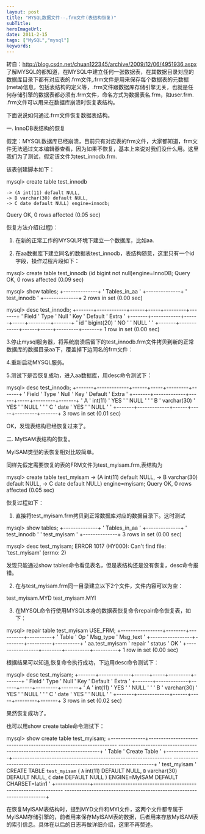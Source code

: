 ```yaml
---
layout: post 
title: "MYSQL数据文件--.frm文件(表结构恢复)"
subTitle: 
heroImageUrl: 
date: 2011-2-15
tags: ["MySQL","mysql"]
keywords: 
---
```


转自：http://blog.csdn.net/chuan122345/archive/2009/12/06/4951936.aspx
了解MYSQL的都知道，在MYSQL中建立任何一张数据表，在其数据目录对应的数据库目录下都有对应表的.frm文件,.frm文件是用来保存每个数据表的元数据(meta)信息，包括表结构的定义等，.frm文件跟数据库存储引擎无关，也就是任何存储引擎的数据表都必须有.frm文件，命名方式为数据表名.frm，如user.frm. .frm文件可以用来在数据库崩溃时恢复表结构。

下面说说如何通过.frm文件恢复数据表结构。

一. InnoDB表结构的恢复

假定：MYSQL数据库已经崩溃，目前只有对应表的frm文件，大家都知道，frm文件无法通过文本编辑器查看，因为如果不恢复，基本上来说对我们没什么用。这里我们为了测试，假定该文件为test_innodb.frm.

该表创建脚本如下：

mysql> create table test_innodb

    -> (A int(11) default NULL,
    -> B varchar(30) default NULL,
    -> C date default NULL) engine=innodb;
Query OK, 0 rows affected (0.05 sec)

恢复方法介绍(过程)：

1. 在新的正常工作的MYSQL环境下建立一个数据库，比如aa.

2. 在aa数据库下建立同名的数据表test_innodb，表结构随意，这里只有一个id字段，操作过程片段如下：

mysql> create table test_innodb (id bigint not null)engine=InnoDB;
Query OK, 0 rows affected (0.09 sec)

mysql> show tables;
+--------------+
' Tables_in_aa '
+--------------+
' test_innodb '
+--------------+
2 rows in set (0.00 sec)

mysql> desc test_innodb;
+-------+------------+------+-----+---------+-------+
' Field ' Type       ' Null ' Key ' Default ' Extra '
+-------+------------+------+-----+---------+-------+
' id    ' bigint(20) ' NO   '     ' NULL    '       '
+-------+------------+------+-----+---------+-------+
1 row in set (0.00 sec)

3.停止mysql服务器，将系统崩溃后留下的test_innodb.frm文件拷贝到新的正常数据库的数据目录aa下，覆盖掉下边同名的frm文件：

4.重新启动MYSQL服务。

5.测试下是否恢复成功，进入aa数据库，用desc命令测试下：

mysql> desc test_innodb;
+-------+-------------+------+-----+---------+-------+
' Field ' Type        ' Null ' Key ' Default ' Extra '
+-------+-------------+------+-----+---------+-------+
' A     ' int(11)     ' YES  '     ' NULL    '       '
' B     ' varchar(30) ' YES  '     ' NULL    '       '
' C     ' date        ' YES  '     ' NULL    '       '
+-------+-------------+------+-----+---------+-------+
3 rows in set (0.01 sec)

OK，发现表结构已经恢复过来了。

二. MyISAM表结构的恢复。

MyISAM类型的表恢复相对比较简单。

同样先假定需要恢复的表的FRM文件为test_myisam.frm,表结构为

mysql> create table test_myisam
    -> (A int(11) default NULL,
    -> B varchar(30) default NULL,
    -> C date default NULL) engine=myisam;
Query OK, 0 rows affected (0.05 sec)

恢复过程如下：

1. 直接将test_myisam.frm拷贝到正常数据库对应的数据目录下。这时测试

mysql> show tables;
+--------------+
' Tables_in_aa '
+--------------+
' test_innodb '
' test_myisam '
+--------------+
3 rows in set (0.00 sec)

mysql> desc test_myisam;
ERROR 1017 (HY000): Can't find file: 'test_myisam' (errno: 2)

发现只能通过show tables命令看见表名，但是表结构还是没有恢复，desc命令报错。

2. 在与test_myisam.frm同一目录建立以下2个文件，文件内容可以为空：

test_myisam.MYD test_myisam.MYI

3. 在MYSQL命令行使用MYSQL本身的数据表恢复命令repair命令恢复表，如下：

mysql> repair table test_myisam USE_FRM;
+-----------------+--------+----------+----------+
' Table           ' Op     ' Msg_type ' Msg_text '
+-----------------+--------+----------+----------+
' aa.test_myisam ' repair ' status   ' OK       '
+-----------------+--------+----------+----------+
1 row in set (0.00 sec)

根据结果可以知道,恢复命令执行成功，下边用desc命令测试下：

mysql> desc test_myisam;
+-------+-------------+------+-----+---------+-------+
' Field ' Type        ' Null ' Key ' Default ' Extra '
+-------+-------------+------+-----+---------+-------+
' A     ' int(11)     ' YES  '     ' NULL    '       '
' B     ' varchar(30) ' YES  '     ' NULL    '       '
' C     ' date        ' YES  '     ' NULL    '       '
+-------+-------------+------+-----+---------+-------+
3 rows in set (0.02 sec)

果然恢复成功了。

也可以用show create table命令测试下：

mysql> show create table test_myisam;
+--------------+-----------------------------------------------------------------
----------------------------------------------------------------------+
' Table        ' Create Table
                                                                      '
+--------------+-----------------------------------------------------------------
----------------------------------------------------------------------+
' test_myisam ' CREATE TABLE `test_myisam` (
  `A` int(11) DEFAULT NULL,
  `B` varchar(30) DEFAULT NULL,
  `C` date DEFAULT NULL
) ENGINE=MyISAM DEFAULT CHARSET=latin1 '
+--------------+-----------------------------------------------------------------
----------------------------------------------------------------------+

在恢复MyISAM表结构时，提到MYD文件和MYI文件，这两个文件都专属于MyISAM存储引擎的，前者用来保存MyISAM表的数据，后者用来存放MyISAM表的索引信息。具体在以后的日志再做详细介绍，这里不再赘述。